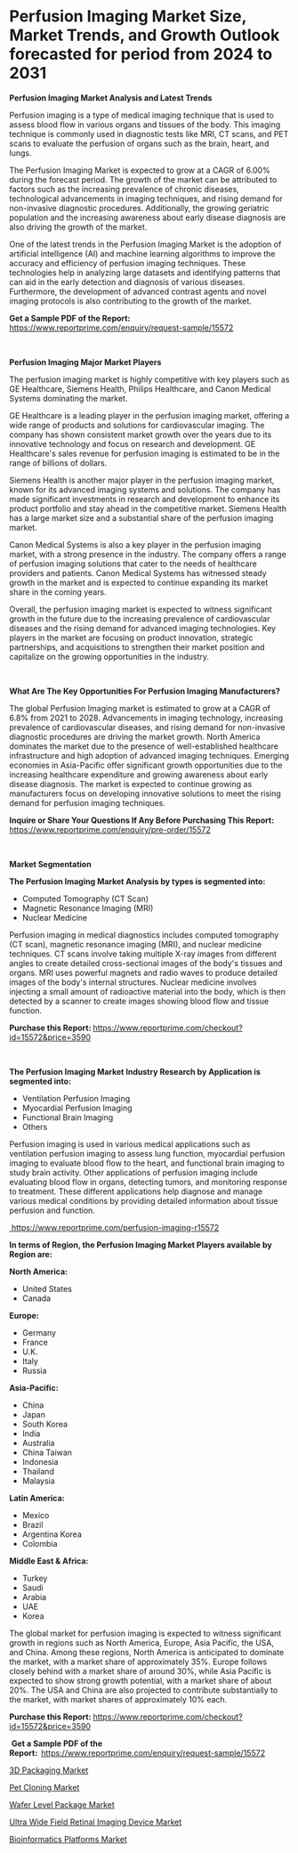 <p><h1>Perfusion Imaging Market Size, Market Trends, and Growth Outlook forecasted for period from 2024 to 2031</h1></p><p><strong>Perfusion Imaging Market Analysis and Latest Trends</strong></p>
<p><p>Perfusion imaging is a type of medical imaging technique that is used to assess blood flow in various organs and tissues of the body. This imaging technique is commonly used in diagnostic tests like MRI, CT scans, and PET scans to evaluate the perfusion of organs such as the brain, heart, and lungs.</p><p>The Perfusion Imaging Market is expected to grow at a CAGR of 6.00% during the forecast period. The growth of the market can be attributed to factors such as the increasing prevalence of chronic diseases, technological advancements in imaging techniques, and rising demand for non-invasive diagnostic procedures. Additionally, the growing geriatric population and the increasing awareness about early disease diagnosis are also driving the growth of the market.</p><p>One of the latest trends in the Perfusion Imaging Market is the adoption of artificial intelligence (AI) and machine learning algorithms to improve the accuracy and efficiency of perfusion imaging techniques. These technologies help in analyzing large datasets and identifying patterns that can aid in the early detection and diagnosis of various diseases. Furthermore, the development of advanced contrast agents and novel imaging protocols is also contributing to the growth of the market.</p></p>
<p><strong>Get a Sample PDF of the Report:&nbsp;</strong> <a href="https://www.reportprime.com/enquiry/request-sample/15572">https://www.reportprime.com/enquiry/request-sample/15572</a></p>
<p>&nbsp;</p>
<p><strong>Perfusion Imaging Major Market Players</strong></p>
<p><p>The perfusion imaging market is highly competitive with key players such as GE Healthcare, Siemens Health, Philips Healthcare, and Canon Medical Systems dominating the market. </p><p>GE Healthcare is a leading player in the perfusion imaging market, offering a wide range of products and solutions for cardiovascular imaging. The company has shown consistent market growth over the years due to its innovative technology and focus on research and development. GE Healthcare's sales revenue for perfusion imaging is estimated to be in the range of billions of dollars.</p><p>Siemens Health is another major player in the perfusion imaging market, known for its advanced imaging systems and solutions. The company has made significant investments in research and development to enhance its product portfolio and stay ahead in the competitive market. Siemens Health has a large market size and a substantial share of the perfusion imaging market.</p><p>Canon Medical Systems is also a key player in the perfusion imaging market, with a strong presence in the industry. The company offers a range of perfusion imaging solutions that cater to the needs of healthcare providers and patients. Canon Medical Systems has witnessed steady growth in the market and is expected to continue expanding its market share in the coming years.</p><p>Overall, the perfusion imaging market is expected to witness significant growth in the future due to the increasing prevalence of cardiovascular diseases and the rising demand for advanced imaging technologies. Key players in the market are focusing on product innovation, strategic partnerships, and acquisitions to strengthen their market position and capitalize on the growing opportunities in the industry.</p></p>
<p>&nbsp;</p>
<p><strong>What Are The Key Opportunities For Perfusion Imaging Manufacturers?</strong></p>
<p><p>The global Perfusion Imaging market is estimated to grow at a CAGR of 6.8% from 2021 to 2028. Advancements in imaging technology, increasing prevalence of cardiovascular diseases, and rising demand for non-invasive diagnostic procedures are driving the market growth. North America dominates the market due to the presence of well-established healthcare infrastructure and high adoption of advanced imaging techniques. Emerging economies in Asia-Pacific offer significant growth opportunities due to the increasing healthcare expenditure and growing awareness about early disease diagnosis. The market is expected to continue growing as manufacturers focus on developing innovative solutions to meet the rising demand for perfusion imaging techniques.</p></p>
<p><strong>Inquire or Share Your Questions If Any Before Purchasing This Report:</strong> <a href="https://www.reportprime.com/enquiry/pre-order/15572">https://www.reportprime.com/enquiry/pre-order/15572</a></p>
<p>&nbsp;</p>
<p><strong>Market Segmentation</strong></p>
<p><strong>The Perfusion Imaging Market Analysis by types is segmented into:</strong></p>
<p><ul><li>Computed Tomography (CT Scan)</li><li>Magnetic Resonance Imaging (MRI)</li><li>Nuclear Medicine</li></ul></p>
<p><p>Perfusion imaging in medical diagnostics includes computed tomography (CT scan), magnetic resonance imaging (MRI), and nuclear medicine techniques. CT scans involve taking multiple X-ray images from different angles to create detailed cross-sectional images of the body's tissues and organs. MRI uses powerful magnets and radio waves to produce detailed images of the body's internal structures. Nuclear medicine involves injecting a small amount of radioactive material into the body, which is then detected by a scanner to create images showing blood flow and tissue function.</p></p>
<p><strong>Purchase this Report:&nbsp;</strong><a href="https://www.reportprime.com/checkout?id=15572&price=3590">https://www.reportprime.com/checkout?id=15572&price=3590</a></p>
<p>&nbsp;</p>
<p><strong>The Perfusion Imaging Market Industry Research by Application is segmented into:</strong></p>
<p><ul><li>Ventilation Perfusion Imaging</li><li>Myocardial Perfusion Imaging</li><li>Functional Brain Imaging</li><li>Others</li></ul></p>
<p><p>Perfusion imaging is used in various medical applications such as ventilation perfusion imaging to assess lung function, myocardial perfusion imaging to evaluate blood flow to the heart, and functional brain imaging to study brain activity. Other applications of perfusion imaging include evaluating blood flow in organs, detecting tumors, and monitoring response to treatment. These different applications help diagnose and manage various medical conditions by providing detailed information about tissue perfusion and function.</p></p>
<p><a href="https://www.reportprime.com/perfusion-imaging-r15572">&nbsp;https://www.reportprime.com/perfusion-imaging-r15572</a></p>
<p><strong>In terms of Region, the Perfusion Imaging Market Players available by Region are:</strong></p>
<p>
    <p> <strong> North America: </strong>
        <ul>
            <li>United States</li>
            <li>Canada</li>
        </ul>
        </p> 
    <p> <strong> Europe: </strong>
        <ul>
            <li>Germany</li>
            <li>France</li>
            <li>U.K.</li>
            <li>Italy</li>
            <li>Russia</li>
        </ul>
        </p> 
    <p> <strong> Asia-Pacific: </strong>
        <ul>
            <li>China</li>
            <li>Japan</li>
            <li>South Korea</li>
            <li>India</li>
            <li>Australia</li>
            <li>China Taiwan</li>
            <li>Indonesia</li>
            <li>Thailand</li>
            <li>Malaysia</li>
        </ul>
        </p> 
    <p> <strong> Latin America: </strong>
        <ul>
            <li>Mexico</li>
            <li>Brazil</li>
            <li>Argentina Korea</li>
            <li>Colombia</li>
        </ul>
        </p> 
    <p> <strong> Middle East & Africa: </strong>
        <ul>
            <li>Turkey</li>
            <li>Saudi</li>
            <li>Arabia</li>
            <li>UAE</li>
            <li>Korea</li>
        </ul>
    </p>
    </p>
<p><p>The global market for perfusion imaging is expected to witness significant growth in regions such as North America, Europe, Asia Pacific, the USA, and China. Among these regions, North America is anticipated to dominate the market, with a market share of approximately 35%. Europe follows closely behind with a market share of around 30%, while Asia Pacific is expected to show strong growth potential, with a market share of about 20%. The USA and China are also projected to contribute substantially to the market, with market shares of approximately 10% each.</p></p>
<p><strong>Purchase this Report: </strong><a href="https://www.reportprime.com/checkout?id=15572&price=3590">https://www.reportprime.com/checkout?id=15572&price=3590</a></p>
<p>&nbsp;<strong>Get a Sample PDF of the Report:&nbsp;&nbsp;</strong><a href="https://www.reportprime.com/enquiry/request-sample/15572">https://www.reportprime.com/enquiry/request-sample/15572</a></p>
<p><strong></strong></p>
<p><p><a href="https://github.com/julian6Skinner/Market-Research-Report-List-1/blob/main/3d-packaging-market.md">3D Packaging Market</a></p><p><a href="https://github.com/jakobeblake56/Market-Research-Report-List-1/blob/main/pet-cloning-market.md">Pet Cloning Market</a></p><p><a href="https://github.com/mandarincruisesvn/Market-Research-Report-List-1/blob/main/wafer-level-package-market.md">Wafer Level Package Market</a></p><p><a href="https://medium.com/@rachel.baile55467/ultra-wide-field-retinal-imaging-device-market-size-share-trends-analysis-report-by-product-oct-c521be04b669">Ultra Wide Field Retinal Imaging Device Market</a></p><p><a href="https://github.com/RichRobinson5/Market-Research-Report-List-6/blob/main/bioinformatics-platforms-market.md">Bioinformatics Platforms Market</a></p></p>